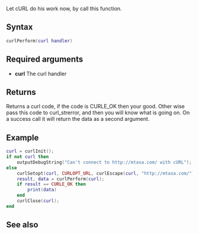Let cURL do his work now, by call this function.

Syntax
------

``` lua
curlPerform(curl handler)
```

Required arguments
------------------

-   **curl** The curl handler

Returns
-------

Returns a curl code, if the code is CURLE\_OK then your good. Other wise pass this code to curl\_strerror, and then you will know what is going on. On a success call it will return the data as a second argument.

Example
-------

``` lua
curl = curlInit();
if not curl then
    outputDebugString("Can't connect to http://mtasa.com/ with cURL");
else
    curlSetopt(curl, CURLOPT_URL, curlEscape(curl, "http://mtasa.com/"));
    result, data = curlPerform(curl);
    if result == CURLE_OK then
        print(data)
    end
    curlClose(curl);
end
```

See also
--------
